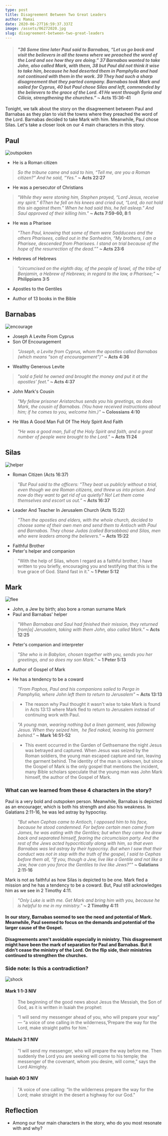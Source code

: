 ```yaml
---
type: post
title: Disagreement Between Two Great Leaders
author: Mamai
date: 2020-06-27T16:59:37.337Z
image: /assets/06272020.jpg
slug: disagreement-between-two-great-leaders
---
```

> #### *"36 Some time later Paul said to Barnabas, “Let us go back and visit the believers in all the towns where we preached the word of the Lord and see how they are doing.” 37 Barnabas wanted to take John, also called Mark, with them, 38 but Paul did not think it wise to take him, because he had deserted them in Pamphylia and had not continued with them in the work. 39 They had such a sharp disagreement that they parted company. Barnabas took Mark and sailed for Cyprus, 40 but Paul chose Silas and left, commended by the believers to the grace of the Lord. 41 He went through Syria and Cilicia, strengthening the churches."* ~ Acts 15:36-41

Tonight, we talk about the story on the disagreement between Paul and Barnabas as they plan to visit the towns where they preached the word of the Lord. Barnabas decided to take Mark with him. Meanwhile, Paul chose Silas. Let's take a closer look on our 4 main characters in this story.

## Paul
![outspoken](https://media.giphy.com/media/3ov9jPzFImO8YoYl6o/giphy.gif)

- He is a Roman citizen
> *So the tribune came and said to him, “Tell me, are you a Roman citizen?” And he said, “Yes.”* **~ Acts 22:27**

- He was a persecutor of Christians
> *"While they were stoning him, Stephen prayed, “Lord Jesus, receive my spirit.” 6Then he fell on his knees and cried out, “Lord, do not hold this sin against them.” When he had said this, he fell asleep." And Saul approved of their killing him."* **~ Acts 7:59-60, 8:1**

- He was a Pharisee
> *"Then Paul, knowing that some of them were Sadducees and the others Pharisees, called out in the Sanhedrin, “My brothers, I am a Pharisee, descended from Pharisees. I stand on trial because of the hope of the resurrection of the dead.”"*  **~ Acts 23:6**

- Hebrews of Hebrews
> *"circumcised on the eighth day, of the people of Israel, of the tribe of Benjamin, a Hebrew of Hebrews; in regard to the law, a Pharisee;"* **~ Philippians 3:5**

- Apostles to the Gentiles

- Author of 13 books in the Bible

## Barnabas
![encourage](https://media.giphy.com/media/26Ff4Ci2RNT1H1zb2/giphy.gif)

- Joseph A Levite From Cyprus
- Son Of Encouragement
> *"Joseph, a Levite from Cyprus, whom the apostles called Barnabas (which means “son of encouragement”)"* **~ Acts 4:36**

- Wealthy Generous Levite
> *"sold a field he owned and brought the money and put it at the apostles’ feet."* **~ Acts 4:37**

- John Mark's Cousin
> *"My fellow prisoner Aristarchus sends you his greetings, as does Mark, the cousin of Barnabas. (You have received instructions about him; if he comes to you, welcome him.)"* **~ Colossians 4:10**

- He Was A Good Man Full Of The Holy Spirit And Faith
> *"He was a good man, full of the Holy Spirit and faith, and a great number of people were brought to the Lord."* **~ Acts 11:24**

## Silas

![helper](https://media.giphy.com/media/5tdqLtVqpLrFiwY9PU/giphy.gif)

- Roman Citizen (Acts 16:37)
> *"But Paul said to the officers: “They beat us publicly without a trial, even though we are Roman citizens, and threw us into prison. And now do they want to get rid of us quietly? No! Let them come themselves and escort us out.”* **~ Acts 16:37**

- Leader And Teacher In Jerusalem Church (Acts 15:22)
> *"Then the apostles and elders, with the whole church, decided to choose some of their own men and send them to Antioch with Paul and Barnabas. They chose Judas (called Barsabbas) and Silas, men who were leaders among the believers."* **~ Acts 15:22**

- Faithful Brother 
- Peter's helper and companion
> "With the help of Silas, whom I regard as a faithful brother, I have written to you briefly, encouraging you and testifying that this is the true grace of God. Stand fast in it." **~ 1 Peter 5:12**

## Mark
![flee](https://media.giphy.com/media/Zxzr2pp6qU64g/giphy.gif)

- John, a Jew by birth; also bore a roman surname Mark
- Paul and Barnabas' helper
> *"When Barnabas and Saul had finished their mission, they returned from[a] Jerusalem, taking with them John, also called Mark."* **~ Acts 12:25**

- Peter's companion and interpreter
> *"She who is in Babylon, chosen together with you, sends you her greetings, and so does my son Mark."* **~ 1 Peter 5:13**

- Author of Gospel of Mark

- He has a tendency to be a coward

> *"From Paphos, Paul and his companions sailed to Perga in Pamphylia, where John left them to return to Jerusalem"* **~ Acts 13:13**

> - The reason why Paul thought it wasn't wise to take Mark is found in Acts 13:13 where Mark fled to return to Jerusalem instead of continuing work with Paul.

> *"A young man, wearing nothing but a linen garment, was following Jesus. When they seized him,  he fled naked, leaving his garment behind."* **~ Mark 14:51-52**

> - This event occurred in the Garden of Gethsemane the night Jesus was betrayed and captured. When Jesus was seized by the Roman soldiers, the young man escaped capture and ran, leaving the garment behind. The identity of the man is unknown, but since the Gospel of Mark is the only gospel that mentions the incident, many Bible scholars speculate that the young man was John Mark himself, the author of the Gospel of Mark.

### What can we learned from these 4 characters in the story?

Paul is a very bold and outspoken person. Meanwhile, Barnabas is depicted as an encourager, which is both his strength and also his weakness. In Galatians 2:11-16, he was led astray by hypocrisy. 

>  *"But when Cephas came to Antioch, I opposed him to his face, because he stood condemned. For before certain men came from James, he was eating with the Gentiles; but when they came he drew back and separated himself, fearing the circumcision party. And the rest of the Jews acted hypocritically along with him, so that even Barnabas was led astray by their hypocrisy. But when I saw that their conduct was not in step with the truth of the gospel, I said to Cephas before them all, “If you, though a Jew, live like a Gentile and not like a Jew, how can you force the Gentiles to live like Jews?”"* **~ Galatians 2:11-16**


Mark is not as faithful as how Silas is depicted to be one. Mark fled a mission and he has a tendency to be a coward. But, Paul still acknowledges him as we see in 2 Timothy 4:11.

> *"Only Luke is with me. Get Mark and bring him with you, because he is helpful to me in my ministry."* **~ 2 Timothy 4:11**

#### In our story, Barnabas seemed to see the need and potential of Mark. Meanwhile, Paul seemed to focus on the demands and potential of the larger cause of the Gospel.

#### Disagreements aren't avoidable especially in ministry. This disagreement might have been the mark of separation for Paul and Barnabas. But it didn't cease the ministry of the Lord. On the flip side, their ministries continued to strengthen the churches. 

### Side note: Is this a contradiction?

![shock](https://media.giphy.com/media/872o15eAXFBw66UfNl/giphy.gif)

#### Mark 1:1-3 NIV

> The beginning of the good news about Jesus the Messiah, the Son of God, as it is written in Isaiah the prophet:

> “I will send my messenger ahead of you, who will prepare your way” — “a voice of one calling in the wilderness,‘Prepare the way for the Lord, make straight paths for him.’

#### Malachi 3:1 NIV

> “I will send my messenger, who will prepare the way before me. Then suddenly the Lord you are seeking will come to his temple; the messenger of the covenant, whom you desire, will come,” says the Lord Almighty.

#### Isaiah 40:3 NIV

> "A voice of one calling: “In the wilderness prepare the way for the Lord; make straight in the desert a highway for our God."


## Reflection

- Among our four main characters in the story, who do you most resonate with and why?




